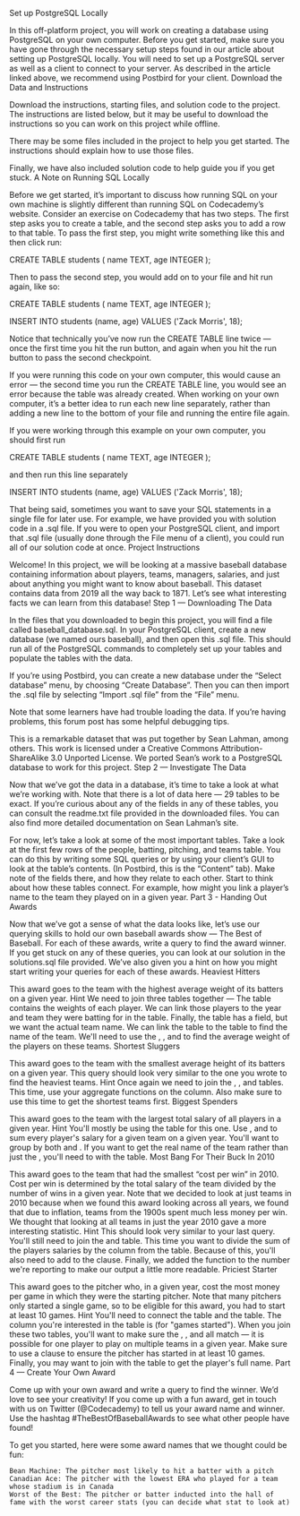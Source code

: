 Set up PostgreSQL Locally

In this off-platform project, you will work on creating a database using PostgreSQL on your own computer. Before you get started, make sure you have gone through the necessary setup steps found in our article about setting up PostgreSQL locally. You will need to set up a PostgreSQL server as well as a client to connect to your server. As described in the article linked above, we recommend using Postbird for your client.
Download the Data and Instructions

Download the instructions, starting files, and solution code to the project. The instructions are listed below, but it may be useful to download the instructions so you can work on this project while offline.

There may be some files included in the project to help you get started. The instructions should explain how to use those files.

Finally, we have also included solution code to help guide you if you get stuck.
A Note on Running SQL Locally

Before we get started, it’s important to discuss how running SQL on your own machine is slightly different than running SQL on Codecademy’s website. Consider an exercise on Codecademy that has two steps. The first step asks you to create a table, and the second step asks you to add a row to that table. To pass the first step, you might write something like this and then click run:

CREATE TABLE students (
   name TEXT, 
   age INTEGER
);

Then to pass the second step, you would add on to your file and hit run again, like so:

CREATE TABLE students (
   name TEXT, 
   age INTEGER
);
 
INSERT INTO students (name, age) 
VALUES ('Zack Morris', 18);

Notice that technically you’ve now run the CREATE TABLE line twice — once the first time you hit the run button, and again when you hit the run button to pass the second checkpoint.

If you were running this code on your own computer, this would cause an error — the second time you run the CREATE TABLE line, you would see an error because the table was already created. When working on your own computer, it’s a better idea to run each new line separately, rather than adding a new line to the bottom of your file and running the entire file again.

If you were working through this example on your own computer, you should first run

CREATE TABLE students (
   name TEXT, 
   age INTEGER
);

and then run this line separately

INSERT INTO students (name, age) 
VALUES ('Zack Morris', 18);

That being said, sometimes you want to save your SQL statements in a single file for later use. For example, we have provided you with solution code in a .sql file. If you were to open your PostgreSQL client, and import that .sql file (usually done through the File menu of a client), you could run all of our solution code at once.
Project Instructions

Welcome! In this project, we will be looking at a massive baseball database containing information about players, teams, managers, salaries, and just about anything you might want to know about baseball. This dataset contains data from 2019 all the way back to 1871. Let’s see what interesting facts we can learn from this database!
Step 1 — Downloading The Data

In the files that you downloaded to begin this project, you will find a file called baseball_database.sql. In your PostgreSQL client, create a new database (we named ours baseball), and then open this .sql file. This should run all of the PostgreSQL commands to completely set up your tables and populate the tables with the data.

If you’re using Postbird, you can create a new database under the “Select database” menu, by choosing “Create Database”. Then you can then import the .sql file by selecting “Import .sql file” from the “File” menu.

Note that some learners have had trouble loading the data. If you’re having problems, this forum post has some helpful debugging tips.

This is a remarkable dataset that was put together by Sean Lahman, among others. This work is licensed under a Creative Commons Attribution-ShareAlike 3.0 Unported License. We ported Sean’s work to a PostgreSQL database to work for this project.
Step 2 — Investigate The Data

Now that we’ve got the data in a database, it’s time to take a look at what we’re working with. Note that there is a lot of data here — 29 tables to be exact. If you’re curious about any of the fields in any of these tables, you can consult the readme.txt file provided in the downloaded files. You can also find more detailed documentation on Sean Lahman’s site.

For now, let’s take a look at some of the most important tables. Take a look at the first few rows of the people, batting, pitching, and teams table. You can do this by writing some SQL queries or by using your client’s GUI to look at the table’s contents. (In Postbird, this is the “Content” tab). Make note of the fields there, and how they relate to each other. Start to think about how these tables connect. For example, how might you link a player’s name to the team they played on in a given year.
Part 3 - Handing Out Awards

Now that we’ve got a sense of what the data looks like, let’s use our querying skills to hold our own baseball awards show — The Best of Baseball. For each of these awards, write a query to find the award winner. If you get stuck on any of these queries, you can look at our solution in the solutions.sql file provided. We’ve also given you a hint on how you might start writing your queries for each of these awards.
Heaviest Hitters

This award goes to the team with the highest average weight of its batters on a given year.
Hint
We need to join three tables together — The table contains the weights of each player. We can link those players to the year and team they were batting for in the table. Finally, the table has a field, but we want the actual team name. We can link the table to the table to find the name of the team. We'll need to use the , , and to find the average weight of the players on these teams.
Shortest Sluggers

This award goes to the team with the smallest average height of its batters on a given year. This query should look very similar to the one you wrote to find the heaviest teams.
Hint
Once again we need to join the , , and tables. This time, use your aggregate functions on the column. Also make sure to use this time to get the shortest teams first.
Biggest Spenders

This award goes to the team with the largest total salary of all players in a given year.
Hint
You'll mostly be using the table for this one. Use , and to sum every player's salary for a given team on a given year. You'll want to group by both and . If you want to get the real name of the team rather than just the , you'll need to with the table.
Most Bang For Their Buck In 2010

This award goes to the team that had the smallest “cost per win” in 2010. Cost per win is determined by the total salary of the team divided by the number of wins in a given year. Note that we decided to look at just teams in 2010 because when we found this award looking across all years, we found that due to inflation, teams from the 1900s spent much less money per win. We thought that looking at all teams in just the year 2010 gave a more interesting statistic.
Hint
This should look very similar to your last query. You'll still need to join the and table. This time you want to divide the sum of the players salaries by the column from the table. Because of this, you'll also need to add to the clause. Finally, we added the function to the number we're reporting to make our output a little more readable.
Priciest Starter

This award goes to the pitcher who, in a given year, cost the most money per game in which they were the starting pitcher. Note that many pitchers only started a single game, so to be eligible for this award, you had to start at least 10 games.
Hint
You'll need to connect the table and the table. The column you're interested in the table is (for "games started"). When you join these two tables, you'll want to make sure the , , and all match — it is possible for one player to play on multiple teams in a given year. Make sure to use a clause to ensure the pitcher has started in at least 10 games. Finally, you may want to join with the table to get the player's full name.
Part 4 — Create Your Own Award

Come up with your own award and write a query to find the winner. We’d love to see your creativity! If you come up with a fun award, get in touch with us on Twitter (@Codecademy) to tell us your award name and winner. Use the hashtag #TheBestOfBaseballAwards to see what other people have found!

To get you started, here were some award names that we thought could be fun:

    Bean Machine: The pitcher most likely to hit a batter with a pitch
    Canadian Ace: The pitcher with the lowest ERA who played for a team whose stadium is in Canada
    Worst of the Best: The pitcher or batter inducted into the hall of fame with the worst career stats (you can decide what stat to look at)

